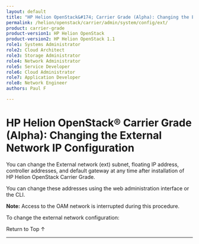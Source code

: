 ```yaml
---
layout: default
title: "HP Helion OpenStack&#174; Carrier Grade (Alpha): Changing the External Network IP Configuration"
permalink: /helion/openstack/carrier/admin/system/config/ext/
product: carrier-grade
product-version1: HP Helion OpenStack
product-version2: HP Helion OpenStack 1.1
role1: Systems Administrator 
role2: Cloud Architect 
role3: Storage Administrator 
role4: Network Administrator 
role5: Service Developer 
role6: Cloud Administrator 
role7: Application Developer 
role8: Network Engineer 
authors: Paul F

---
```

<!--UNDER REVISION-->

<script>

function PageRefresh {
onLoad="window.refresh"
}

PageRefresh();

</script>

<!-- <p style="font-size: small;"> <a href="/helion/openstack/carrier/services/imaging/overview/">&#9664; PREV</a> | <a href="/helion/openstack/carrier/services/overview/">&#9650; UP</a> | <a href="/helion/openstack/carrier/services/object/overview/"> NEXT &#9654</a> </p> -->

# HP Helion OpenStack&#174; Carrier Grade (Alpha): Changing the External Network IP Configuration #

<!-- modeled after Wind River Admin Guide -->

You can change the External network (ext) subnet, floating IP address, controller addresses, and default gateway at any time after installation of HP Helion OpenStack Carrier Grade.

You can change these addresses using the web administration interface or the CLI.

**Note:** Access to the OAM network is interrupted during this procedure. 

To change the external network configuration:




 <a href="#top" style="padding:14px 0px 14px 0px; text-decoration: none;"> Return to Top &#8593; </a>

----
